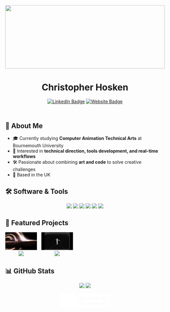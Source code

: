 <!Doctype html>

<html width="100%" height="100%">
  <header>
  <img src="./images/cover.gif" style="width: 100%; height: 200px; object-fit: cover;"/>

<h1 align="center">
  Christopher Hosken
</h1>



  <div id="badges" align="center">
    <a href="https://www.linkedin.com/in/christopher-hosken/">
      <img src="https://img.shields.io/badge/LinkedIn-blue?style=for-the-badge&logo=LinkedIn&logoColor=white" alt="LinkedIn Badge"/></a>
    <a href="https://cjhosken.github.io">
      <img src="https://img.shields.io/badge/Website-red?style=for-the-badge&logo=html5&logoColor=white" alt="Website Badge"/></a>
  </div>
  </header>
  <body>

## 👋 About Me
  - 🎓 Currently studying **Computer Animation Technical Arts** at Bournemouth University  
  - 🎨 Interested in **technical direction, tools development, and real-time workflows**  
  - 🛠️ Passionate about combining **art and code** to solve creative challenges  
  - 📍 Based in the UK



  ## 🛠️ Software & Tools
  <p align="center">
    <img src="https://img.shields.io/badge/Python-3776AB?logo=python&logoColor=white&style=for-the-badge" />
    <img src="https://img.shields.io/badge/Maya-00BFFF?logo=autodesk&logoColor=white&style=for-the-badge" />
    <img src="https://img.shields.io/badge/Houdini-FF4713?logo=houdini&logoColor=white&style=for-the-badge" />
    <img src="https://img.shields.io/badge/Unreal-0E1128?logo=unrealengine&logoColor=white&style=for-the-badge" />
    <img src="https://img.shields.io/badge/Blender-F5792A?logo=blender&logoColor=white&style=for-the-badge" />
    <img src="https://img.shields.io/badge/Git-F05032?logo=git&logoColor=white&style=for-the-badge" />
  </p>

  ## 🚀 Featured Projects

<div style="display: flex; gap: 1em;">
  <div style="text-align: center; width:100px;">
    <a href="https://github.com/cjhosken/gravi">
      <img src="./images/gravi.jpg" width="100%" alt="Gravi preview"/>
      <img src="https://github-readme-stats.vercel.app/api/pin/?username=cjhosken&repo=gravi&theme=github_dark&hide_border=true" width="100%"/>
    </a>
  </div>

  <div style="text-align: center; width: 100px;">
    <a href="https://github.com/cjhosken/deadshot">
      <img src="./images/deadshot.png" width="100%" alt="Deadshot preview"/>
      <img src="https://github-readme-stats.vercel.app/api/pin/?username=cjhosken&repo=deadshot&theme=github_dark&hide_border=true" width="100%"/>
    </a>
  </div>
</div>



  ## 📊 GitHub Stats

  <p align="center">
    <img src="https://github-readme-stats.vercel.app/api?username=cjhosken&show_icons=true&count_private=true&theme=github_dark&hide_border=true&rank_icon=github"/>
    <img src="https://github-readme-stats.vercel.app/api/top-langs/?username=cjhosken&theme=github_dark&layout=donut&hide_border=true"/>
  </p>


  <div align="center">
    <img src="./images/etc.png" width="10%"/>
    <img src="./images/ncca.png" width="20%"/>
  </div>

  </body>
</html>